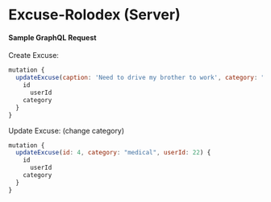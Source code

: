 # Excuse-Rolodex (Server)

#### Sample GraphQL Request

Create Excuse: 
``` js
mutation {
  updateExcuse(caption: 'Need to drive my brother to work', category: "family", userId: 22) {
  	id
	  userId
    category
  }
}
```

Update Excuse: (change category)
``` js
mutation {
  updateExcuse(id: 4, category: "medical", userId: 22) {
  	id
	  userId
    category
  }
}
```

